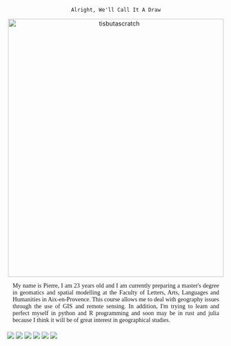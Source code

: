 <div align="center">

    Alright, We'll Call It A Draw
</div>
<div align="center">
    <img src="https://media.giphy.com/media/CUTWsZ8UOlKuc/giphy.gif" alt="tisbutascratch" width="500" height="600">
</div>
<div align="center" style="border-radius: 5px">
    <p align="justify" style="font-family: 'Script MT Bold',serif; margin: 1.5%; padding: 1%">
        My name is Pierre, I am 23 years old and I am currently preparing a master's degree in geomatics and spatial modelling at the Faculty of Letters, Arts, Languages and Humanities in Aix-en-Provence.
        This course allows me to deal with geography issues through the use of GIS and remote sensing.
        In addition, I'm trying to learn and perfect myself in python and R programming and soon may be in rust and julia because I think it will be of great interest in geographical studies.
    </p>
</div>

![](https://img.shields.io/static/v1?label=&labelColor=313131&message=Medium&color=0A0A0A&style=flat&logo=medium&link=https://medium.com/@pierre.manchon)
![](https://img.shields.io/static/v1?label=&labelColor=313131&message=Dev&color=12100E&style=flat&logo=dev.to&link=https://dev.to/pierremanchon)
![](https://img.shields.io/static/v1?label=&labelColor=313131&message=linkedIN&color=0077B5&style=flat&logo=linkedin&link=https://www.linkedin.com/in/pierre-manchon/)
![](https://img.shields.io/static/v1?label=&labelColor=313131&message=GitHub&color=181717&style=flat&logo=github&link=https://github.com/pierre-manchon)
![](https://img.shields.io/static/v1?label=&labelColor=313131&message=GitLab&color=FCA121&style=flat&logo=gitlab&link=https://gitlab.com/pierre-manchon)
![](https://img.shields.io/static/v1?label=&labelColor=313131&message=BitBucket&color=0052CC&style=flat&logo=bitbucket&link=https://bitbucket.org/pierre-manchon/)

<!--
# PyPI
![](https://img.shields.io/static/v1?label=&labelColor=313131&message=PyPI&color=3775A9&style=flat&logo=pypi&link=https://pypi.org/user/pierre-m/)
# Docker
* ![](https://img.shields.io/static/v1?label=&labelColor=313131&message=Docker&color=2496ED&style=flat&logo=docker&link=https://hub.docker.com/u/pierremanchon)
# Coverall
* ![](https://img.shields.io/static/v1?label=&labelColor=313131&message=Coveralls&color=3F5767&style=flat&logo=coveralls&link=https://coveralls.io/github/pierrot-m/SIDM)
# Travis
* ![](https://img.shields.io/static/v1?label=&labelColor=313131&message=Travis&color=3EAAAF&style=flat&logo=travis-ci&link=https://travis-ci.org/github/pierre-manchon/SIDM)
# Codeclimate
* ![](https://img.shields.io/static/v1?label=&labelColor=313131&message=Codeclimate&color=000000&style=flat&logo=code-climate&link=https://codeclimate.com/github/pierrot-m/SIDM)
# Codefactor
* ![](https://img.shields.io/static/v1?label=&labelColor=313131&message=Codefactor&color=F44A6A&style=flat&logo=codefactor&link=https://www.codefactor.io/repository/github/pierrot-m/sidm)
-->
